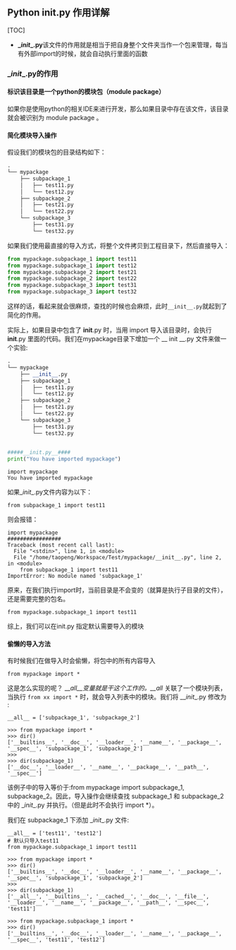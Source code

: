 ## Python __init__.py 作用详解

[TOC]

+ **\__init__.py**该文件的作用就是相当于把自身整个文件夹当作一个包来管理，每当有外部import的时候，就会自动执行里面的函数

### \__init__.py的作用

#### 标识该目录是一个python的模块包（module package）

如果你是使用python的相关IDE来进行开发，那么如果目录中存在该文件，该目录就会被识别为 module package 。

#### 简化模块导入操作

假设我们的模块包的目录结构如下：

```python
.
└── mypackage
    ├── subpackage_1
    │   ├── test11.py
    │   └── test12.py
    ├── subpackage_2
    │   ├── test21.py
    │   └── test22.py
    └── subpackage_3
        ├── test31.py
        └── test32.py
```

如果我们使用最直接的导入方式，将整个文件拷贝到工程目录下，然后直接导入：

```python
from mypackage.subpackage_1 import test11
from mypackage.subpackage_1 import test12
from mypackage.subpackage_2 import test21
from mypackage.subpackage_2 import test22
from mypackage.subpackage_3 import test31
from mypackage.subpackage_3 import test32
```

这样的话，看起来就会很麻烦，查找的时候也会麻烦，此时`__init__.py`就起到了简化的作用。

实际上，如果目录中包含了 __init__.py 时，当用 import 导入该目录时，会执行 __init__.py 里面的代码。我们在mypackage目录下增加一个 __ init __.py 文件来做一个实验:

```python
.
└── mypackage
    ├── __init__.py
    ├── subpackage_1
    │   ├── test11.py
    │   └── test12.py
    ├── subpackage_2
    │   ├── test21.py
    │   └── test22.py
    └── subpackage_3
        ├── test31.py
        └── test32.py
 

#####__init.py__####
print("You have imported mypackage")
```

```
import mypackage
You have imported mypackage
```

如果\__init__.py文件内容为以下：

```
from subpackage_1 import test11
```

则会报错：

```
import mypackage
#################
Traceback (most recent call last):
  File "<stdin>", line 1, in <module>
  File "/home/taopeng/Workspace/Test/mypackage/__init__.py", line 2, in <module>
    from subpackage_1 import test11
ImportError: No module named 'subpackage_1'
```

原来，在我们执行import时，当前目录是不会变的（就算是执行子目录的文件），还是需要完整的包名。

```
from mypackage.subpackage_1 import test11
```

综上，我们可以在init.py 指定默认需要导入的模块

#### 偷懒的导入方法

有时候我们在做导入时会偷懒，将包中的所有内容导入

```
from mypackage import *
```

这是怎么实现的呢？ \_\__all__变量就是干这个工作的。\_\__all__ 关联了一个模块列表，当执行 `from xx import *` 时，就会导入列表中的模块。我们将 \_\__init__.py 修改为 :

```
__all__ = ['subpackage_1', 'subpackage_2']
```

```
>>> from mypackage import *
>>> dir()
['__builtins__', '__doc__', '__loader__', '__name__', '__package__', '__spec__', 'subpackage_1', 'subpackage_2']
>>> 
>>> dir(subpackage_1)
['__doc__', '__loader__', '__name__', '__package__', '__path__', '__spec__']
```

该例子中的导入等价于:from mypackage import subpackage_1, subpackage_2。因此，导入操作会继续查找 subpackage_1 和 subpackage_2 中的 \__init__.py 并执行。（但是此时不会执行 import *）。

我们在 subpackage_1 下添加 \__init__.py 文件:

```
__all__ = ['test11', 'test12']
# 默认只导入test11
from mypackage.subpackage_1 import test11
```

```
>>> from mypackage import *
>>> dir()
['__builtins__', '__doc__', '__loader__', '__name__', '__package__', '__spec__', 'subpackage_1', 'subpackage_2']
>>> 
>>> dir(subpackage_1)
['__all__', '__builtins__', '__cached__', '__doc__', '__file__', '__loader__', '__name__', '__package__', '__path__', '__spec__', 'test11']
```

```
>>> from mypackage.subpackage_1 import *
>>> dir()
['__builtins__', '__doc__', '__loader__', '__name__', '__package__', '__spec__', 'test11', 'test12']
```


